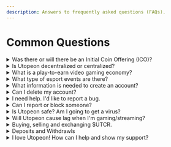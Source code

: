 ```yaml
---
description: Answers to frequently asked questions (FAQs).
---
```


# Common Questions

<details>

<summary>Was there or will there be an Initial Coin Offering (ICO)? </summary>

Many decentralized startups build excitement around their project and then sell their token (cryptocurrency) to raise funds like shares for a company. This process, however, is highly unregulated and there is a common stigma surrounding organizations that chose to raise money in this fashion, primarily because most ultimately are scams.

Utopeon Credits ($UTCR) did not and will never engage in an Initial Coin Offering. The token is earned, bought, sold, exchanged, and utilized on Utopeon.&#x20;

Read more about ICOs here: [https://www.investopedia.com/terms/i/initial-coin-offering-ico.asp](https://www.investopedia.com/terms/i/initial-coin-offering-ico.asp) and like everything on the internet, always proceed with caution!

</details>

<details>

<summary>Is Utopeon decentralized or centralized?</summary>

There are many key parts that make a decentralized application (dApp), such as data, authentication, and architecture.

Utopeon is partially decentralized, leaning more decentralized than centralized.&#x20;

Authentication is anonymous - minimal personal data is collected or stored. Web2 (email address or phone number) and Web3 (wallet) identifiers are accepted for new accounts. Privacy and security are top priorities.

Utopeon does not take advantage of fully decentralized architecture (yet) such as Decentralized Web Node (DWNs).&#x20;

Transactions are off-chain. For now, they are centralized and exclusively made on the platform until there is a withdrawal. Tokens are transferred on-chain from private and secure cold wallets powered by [Ledgers](../blockchain/ledgers.md). This gives us the opportunity to earn more from fees and monitor/maintain the platform, observing for abusive behavior.

Long-term Utopeon will explore greater adoption of decentralized blockchain technologies.

</details>

<details>

<summary>What is a play-to-earn video gaming economy?</summary>

A video game economy is an online social economy that exists on the internet, sometimes exclusive to a game. It is a virtual system of trade and commerce where players can buy, sell, and trade virtual goods, such as items, resources, and currency, using in-game currency or real money.&#x20;

The economy is often designed to mimic real-world economies, with supply and demand, market fluctuations, and inflation. For [play-to-earn](mission.md#\_2e) economies, gamers earn currency by simply playing, competing in events, selling items, or general participation. They can then use this currency to purchase items from other players or from in-game vendors.&#x20;

The value of the virtual currency is determined by supply and demand. For example, if the coins are in high demand, their price will increase. Conversely, if there is an oversupply and underutilization of the currency, its price will decrease.&#x20;

Utopeon is powered by [Uteopeon Credits ($UTCR)](usdutcr/) exclusively. Players can use real money to purchase credits to use later on events or items. This is known as microtransactions, and it is our most significant source of revenue. Utopeon monitors the economy closely and makes adjustments to ensure that the economy remains balanced and fair.&#x20;

Developers can build integrations to offer in-game purchases. They may introduce new items or adjust the price of existing items to maintain the health of the economy and themselves.

Video game economies are the future of [game finance (GameFi)](../blockchain/game-finance-gamefi.md) and esports. It adds a layer of complexity and depth to the gameplay. It can also be an interesting case study for economists, as it provides a unique example of a virtual economy that operates under different rules than the real world.

</details>

<details>

<summary>What type of esport events are there?</summary>

**Tournaments**

Similar to most tournaments, teams of players will compete to achieve the apex position as the sole winner of the prize. In most cases, teams will exchange credits to participate in a tournament and the prize will be very large and evenly distributed between the players of the winning team. Teams will work together to advance their way through a bracket, spanning several days, weeks, or months-long with intermittent breaks. Tournaments are almost always live-streamed, monitored, and tracked through our artificial intelligence.

**Competitions**

Organized competitions are a public, temporary group goal. They can vary in expiration, entry cost, and minimum “pot” reward. Anyone can join a competition. Entry costs are fair and automatically determined based on difficulty. Entries are transferred to a secure private escrow wallet. The more players that enter a competition, the higher the reward.

**Challenges**

A challenge is a private, temporary individual goal established between players and the platform. They can vary in expiration, entry cost, and fixed rewards.&#x20;

Examples:

* Eliminate 10 players using melee only within 24 hours. (Likelihood 1 of every 10)&#x20;
  * 20 tokens to enter, 40 tokens when completed (100% reward).
* Successfully win 10 games within 12 hours. (Likelihood 1 of every 100)
  * 10 tokens to enter, 50 tokens when completed (500% reward).



[Learn more about these automated esports events.](broken-reference)

</details>

<details>

<summary>What information is needed to create an account?</summary>

The minimum data required to create an account is a unique identifier, such as an email address, phone number, or wallet.&#x20;

We use [Magic](https://magic.link/) for the most secure web2-to-web3 authentication.

We use [Web3Modal](http://web3modal.io/) from [WalletConnect](https://walletconnect.com/) for wallet authentication.

Social authentication (via Google, Apple, Facebook, etc.) is coming soon!

</details>

<details>

<summary>Can I delete my account?</summary>

Unfortunately, no. We do not support account deletion. Once an account is created, it exists forever in our systems.&#x20;

The most we can do is disable your account. It will be hidden and no access or transactions will be permitted.

If you'd like your account disabled, please [contact us](contact-us.md).

</details>

<details>

<summary>I need help. I'd like to report a bug.</summary>

There are many ways to connect with our team or community for support.

If you need technical support, please [open a discussion on our GitHub](https://github.com/orgs/utopeon/discussions).

If you need general help, please [contact us](contact-us.md).

</details>

<details>

<summary>Can I report or block someone?</summary>

Absolutely!

</details>

<details>

<summary>Is Utopeon safe? Am I going to get a virus?</summary>



</details>

<details>

<summary>Will Utopeon cause lag when I'm gaming/streaming?</summary>



</details>

<details>

<summary>Buying, selling and exchanging $UTCR.</summary>



</details>

<details>

<summary>Deposits and Withdrawls</summary>



</details>

<details>

<summary>I love Utopeon! How can I help and show my support?</summary>



</details>

